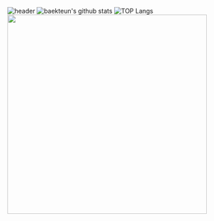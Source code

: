<!--
**baekteun/baekteun** is a ✨ _special_ ✨ repository because its `README.md` (this file) appears on your GitHub profile.

Here are some ideas to get you started:

- 🔭 I’m currently working on ...
- 🌱 I’m currently learning ...
- 👯 I’m looking to collaborate on ...
- 🤔 I’m looking for help with ...
- 💬 Ask me about ...
- 📫 How to reach me: ...
- 😄 Pronouns: ...
- ⚡ Fun fact: ...
-->
![header](https://capsule-render.vercel.app/api?type=slice&color=auto&height=300&section=header&text=BAEKTEUN&fontSize=90)
![baekteun's github stats](https://github-readme-stats.vercel.app/api?username=baekteun&show_icons=true)
![TOP Langs](https://github-readme-stats.vercel.app/api/top-langs/?username=baekteun&layout=compact&thema=dracula)
<img src="https://wakatime.com/share/@a9959a7c-4aab-4075-a5eb-9dedaa5673a0/21bc1e3b-e242-492f-b02c-959e69dfb969.svg" width="450" height="450">
